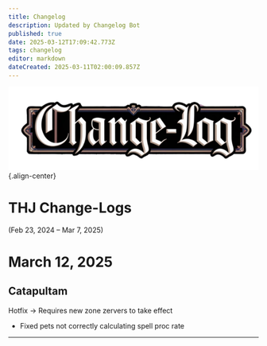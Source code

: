 ```yaml
---
title: Changelog
description: Updated by Changelog Bot
published: true
date: 2025-03-12T17:09:42.773Z
tags: changelog
editor: markdown
dateCreated: 2025-03-11T02:00:09.857Z
---
```


![change-logs.webp](/change-logs.webp){.align-center}
# THJ Change-Logs
(Feb 23, 2024 – Mar 7, 2025)

# March 12, 2025
## Catapultam

Hotfix -> Requires new zone zervers to take effect

- Fixed pets not correctly calculating spell proc rate

---

